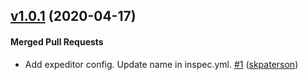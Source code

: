 <!-- latest_release 1.0.1 -->
## [v1.0.1](https://github.com/inspec/inspec-gcp-cis-pci/tree/v1.0.1) (2020-04-17)

#### Merged Pull Requests
- Add expeditor config.  Update name in inspec.yml. [#1](https://github.com/inspec/inspec-gcp-cis-pci/pull/1) ([skpaterson](https://github.com/skpaterson))
<!-- latest_release -->

